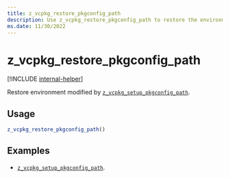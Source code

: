 ```yaml
---
title: z_vcpkg_restore_pkgconfig_path
description: Use z_vcpkg_restore_pkgconfig_path to restore the environment.
ms.date: 11/30/2022
---
```

# z_vcpkg_restore_pkgconfig_path

[!INCLUDE [internal-helper](../../../../includes/internal-helper.md)]

Restore environment modified by [`z_vcpkg_setup_pkgconfig_path`](z_vcpkg_setup_pkgconfig_path.md).

## Usage

```cmake
z_vcpkg_restore_pkgconfig_path()
```

## Examples

- [`z_vcpkg_setup_pkgconfig_path`](z_vcpkg_setup_pkgconfig_path.md).
